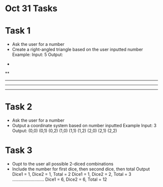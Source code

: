 # Oct 31 Tasks

# Task 1
- Ask the user for a number
- Create a right-angled triangle based on the user inputted number
Example:
Input: 5
Output:
*
**
***
****
*****

# Task 2
- Ask the user for a number
- Output a coordinate system based on number inputted
Example
Input: 3
Output:
(0,0) (0,1) (0,2)
(1,0) (1,1) (1,2)
(2,0) (2,1) (2,2)

# Task 3
- Oupt to the user all possible 2-diced combinations
- Include the number for first dice, then second dice, then total
Output
Dice1 = 1, Dice2 = 1, Total = 2
Dice1 = 1, Dice2 = 2, Total = 3
..........................
Dice1 = 6, Dice2 = 6, Total = 12

